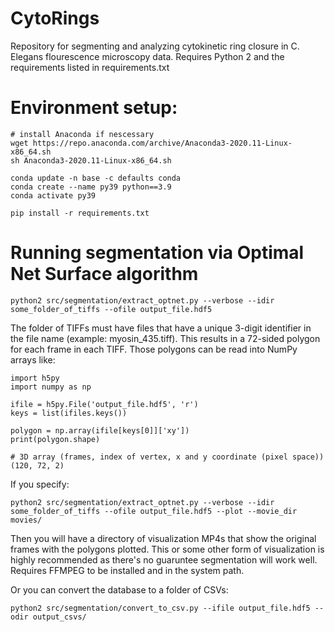 # CytoRings
Repository for segmenting and analyzing cytokinetic ring closure in C. Elegans flourescence microscopy data. 
Requires Python 2 and the requirements listed in requirements.txt

# Environment setup:
```
# install Anaconda if nescessary
wget https://repo.anaconda.com/archive/Anaconda3-2020.11-Linux-x86_64.sh
sh Anaconda3-2020.11-Linux-x86_64.sh

conda update -n base -c defaults conda
conda create --name py39 python==3.9
conda activate py39

pip install -r requirements.txt
```

# Running segmentation via Optimal Net Surface algorithm

```
python2 src/segmentation/extract_optnet.py --verbose --idir some_folder_of_tiffs --ofile output_file.hdf5
```

The folder of TIFFs must have files that have a unique 3-digit identifier in the file name (example: myosin_435.tiff).  This results in a 72-sided polygon for each frame in each TIFF.  Those polygons can be read into NumPy arrays like:

```
import h5py
import numpy as np

ifile = h5py.File('output_file.hdf5', 'r')
keys = list(ifiles.keys())

polygon = np.array(ifile[keys[0]]['xy'])
print(polygon.shape)

# 3D array (frames, index of vertex, x and y coordinate (pixel space))
(120, 72, 2)
```

If you specify:

```
python2 src/segmentation/extract_optnet.py --verbose --idir some_folder_of_tiffs --ofile output_file.hdf5 --plot --movie_dir movies/
```

Then you will have a directory of visualization MP4s that show the original frames with the polygons plotted. This or some other form of visualization is highly recommended as there's no guaruntee segmentation will work well.  Requires FFMPEG to be installed and in the system path.

Or you can convert the database to a folder of CSVs:

```
python2 src/segmentation/convert_to_csv.py --ifile output_file.hdf5 --odir output_csvs/
```


